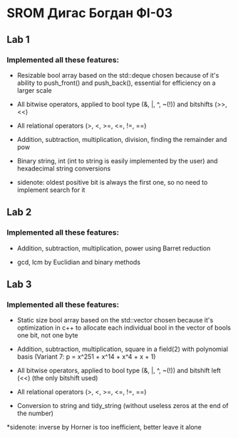 # SROM Дигас Богдан ФІ-03
## Lab 1
### Implemented all these features:

* Resizable bool array based on the std::deque chosen because of it's ability to push_front() and push_back(), essential for efficiency on a larger scale

* All bitwise operators, applied to bool type (&, |, ^, ~(!)) and bitshifts (>>, <<)

* All relational operators (>, <, >=, <=, !=, ==)

* Addition, subtraction, multiplication, division, finding the remainder and pow

* Binary string, int (int to string is easily implemented by the user) and hexadecimal string conversions

* sidenote: oldest positive bit is always the first one, so no need to implement search for it

## Lab 2
### Implemented all these features:

* Addition, subtraction, multiplication, power using Barret reduction

* gcd, lcm by Euclidian and binary methods 

## Lab 3
### Implemented all these features:

* Static size bool array based on the std::vector chosen because it's optimization in c++ to allocate each individual bool in the vector of bools one bit, not one byte

* Addition, subtraction, multiplication, square in a field(2) with polynomial basis (Variant 7: p = x^251 + x^14 + x^4 + x + 1)

* All bitwise operators, applied to bool type (&, |, ^, ~(!)) and bitshift left (<<) (the only bitshift used)

* All relational operators (>, <, >=, <=, !=, ==)

* Conversion to string and tidy_string (without useless zeros at the end of the number)

*sidenote: inverse by Horner is too inefficient, better leave it alone